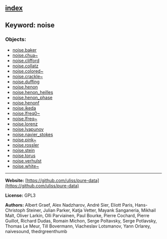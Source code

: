 [index](../index.html)
---

## Keyword: noise

### Objects:
* [noise.baker](../noise.baker.html)
* [noise.chua~](../noise.chua~.html)
* [noise.clifford](../noise.clifford.html)
* [noise.collatz](../noise.collatz.html)
* [noise.colored~](../noise.colored~.html)
* [noise.crackle~](../noise.crackle~.html)
* [noise.duffing](../noise.duffing.html)
* [noise.henon](../noise.henon.html)
* [noise.henon_heilles](../noise.henon_heilles.html)
* [noise.henon_phase](../noise.henon_phase.html)
* [noise.henonf](../noise.henonf.html)
* [noise.ikeda](../noise.ikeda.html)
* [noise.lfreq0~](../noise.lfreq0~.html)
* [noise.lfreq~](../noise.lfreq~.html)
* [noise.lorenz](../noise.lorenz.html)
* [noise.lyapunov](../noise.lyapunov.html)
* [noise.navier_stokes](../noise.navier_stokes.html)
* [noise.pink~](../noise.pink~.html)
* [noise.rossler](../noise.rossler.html)
* [noise.stein](../noise.stein.html)
* [noise.torus](../noise.torus.html)
* [noise.verhulst](../noise.verhulst.html)
* [noise.white~](../noise.white~.html)

---
**Website:** [https://github.com/uliss/pure-data](https://github.com/uliss/pure-data)

**License:** GPL3

**Authors:** Albert Graef, Alex Nadzharov, André Sier, Eliott Paris, Hans-Christoph Steiner, Julian Parker, Katja Vetter, Mayank Sanganeria, Mikhail Malt, Oliver Larkin, Olli Parviainen, Paul Bourke, Pierre Cochard, Pierre Guillot, Richard Dudas, Romain Michon, Serge Poltavsky, Serge Potlavsky, Thomas Le Meur, Till Bovermann, Viacheslav Lotsmanov, Yann Orlarey, naivesound, thedrgreenthumb
